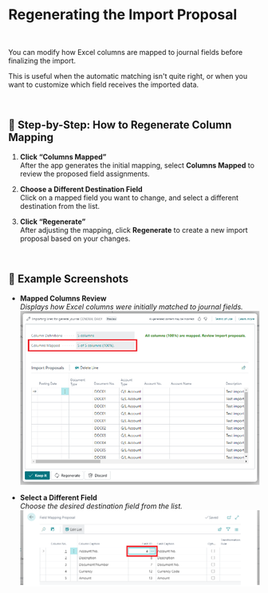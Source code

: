 # **Regenerating the Import Proposal**

&nbsp;

You can modify how Excel columns are mapped to journal fields before finalizing the import.

This is useful when the automatic matching isn't quite right, or when you want to customize which field receives the imported data.

&nbsp;

## 🔄 Step-by-Step: How to Regenerate Column Mapping

1. **Click “Columns Mapped”**  
   After the app generates the initial mapping, select **Columns Mapped** to review the proposed field assignments.

2. **Choose a Different Destination Field**  
   Click on a mapped field you want to change, and select a different destination from the list.

3. **Click “Regenerate”**  
   After adjusting the mapping, click **Regenerate** to create a new import proposal based on your changes.

&nbsp;

## 📸 Example Screenshots

- **Mapped Columns Review**  
  _Displays how Excel columns were initially matched to journal fields._  
  ![Columns mapped](Assets/ColumnsMapped.png)

- **Select a Different Field**  
  _Choose the desired destination field from the list._  
  ![Select field](Assets/SelectField.png)
